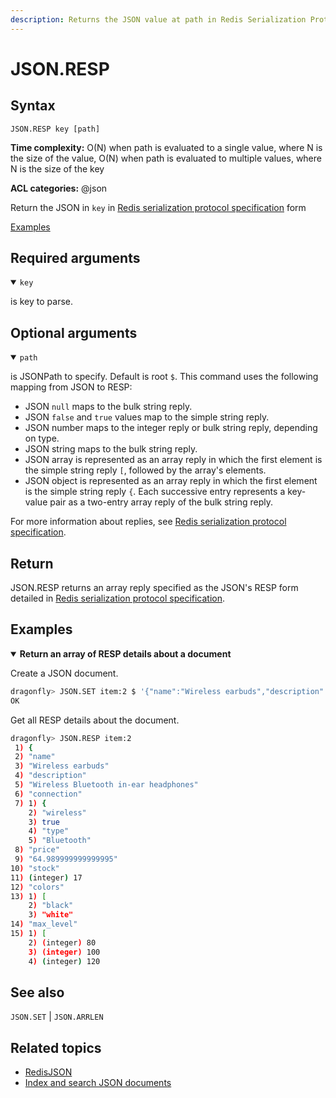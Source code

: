 ```yaml
---
description: Returns the JSON value at path in Redis Serialization Protocol (RESP)
---
```


# JSON.RESP

## Syntax

    JSON.RESP key [path]

**Time complexity:** O(N) when path is evaluated to a single value, where N is the size of the value, O(N) when path is evaluated to multiple values, where N is the size of the key

**ACL categories:** @json

Return the JSON in `key` in [Redis serialization protocol specification](https://redis.io/docs/reference/protocol-spec) form 

[Examples](#examples)

## Required arguments

<details open><summary><code>key</code></summary> 

is key to parse.
</details>

## Optional arguments

<details open><summary><code>path</code></summary> 

is JSONPath to specify. Default is root `$`. This command uses the following mapping from JSON to RESP:

*   JSON `null` maps to the bulk string reply.
*   JSON `false` and `true` values map to the simple string reply.
*   JSON number maps to the integer reply or bulk string reply, depending on type.
*   JSON string maps to the bulk string reply.
*   JSON array is represented as an array reply in which the first element is the simple string reply `[`, followed by the array's elements.
*   JSON object is represented as an array reply in which the first element is the simple string reply `{`. Each successive entry represents a key-value pair as a two-entry array reply of the bulk string reply.

For more information about replies, see [Redis serialization protocol specification](https://redis.io/docs/reference/protocol-spec).
</details>

## Return

JSON.RESP returns an array reply specified as the JSON's RESP form detailed in [Redis serialization protocol specification](https://redis.io/docs/reference/protocol-spec).

## Examples

<details open>
<summary><b>Return an array of RESP details about a document</b></summary>

Create a JSON document.

``` bash
dragonfly> JSON.SET item:2 $ '{"name":"Wireless earbuds","description":"Wireless Bluetooth in-ear headphones","connection":{"wireless":true,"type":"Bluetooth"},"price":64.99,"stock":17,"colors":["black","white"], "max_level":[80, 100, 120]}'
OK
```

Get all RESP details about the document.

``` bash
dragonfly> JSON.RESP item:2
 1) {
 2) "name"
 3) "Wireless earbuds"
 4) "description"
 5) "Wireless Bluetooth in-ear headphones"
 6) "connection"
 7) 1) {
    2) "wireless"
    3) true
    4) "type"
    5) "Bluetooth"
 8) "price"
 9) "64.989999999999995"
10) "stock"
11) (integer) 17
12) "colors"
13) 1) [
    2) "black"
    3) "white"
14) "max_level"
15) 1) [
    2) (integer) 80
    3) (integer) 100
    4) (integer) 120
```
</details>

## See also

`JSON.SET` | `JSON.ARRLEN` 

## Related topics

* [RedisJSON](https://redis.io/docs/stack/json)
* [Index and search JSON documents](https://redis.io/docs/stack/search/indexing_json)
